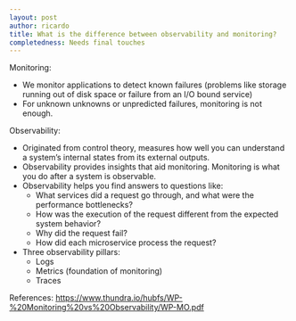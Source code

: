 ```yaml
---
layout: post
author: ricardo
title: What is the difference between observability and monitoring?
completedness: Needs final touches
---
```


Monitoring:
  - We monitor applications to detect known failures (problems like storage running out of disk space or failure from an I/O bound service)
  - For unknown unknowns or unpredicted failures, monitoring is not enough.

Observability:  
  - Originated from control theory, measures how well you can understand a system’s internal states from its external outputs.
  - Observability provides insights that aid monitoring. Monitoring is what you do after a system is observable.
  - Observability helps you find answers to questions like:
    - What services did a request go through, and what were the performance bottlenecks?
    - How was the execution of the request different from the expected system behavior?
    - Why did the request fail?
    - How did each microservice process the request?
  - Three observability pillars:
    - Logs
    - Metrics (foundation of monitoring)
    - Traces

References:
https://www.thundra.io/hubfs/WP-%20Monitoring%20vs%20Observability/WP-MO.pdf


